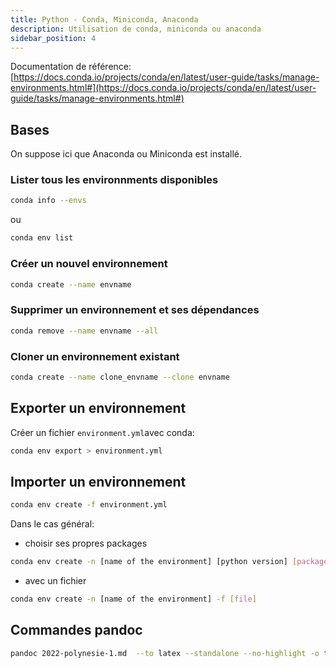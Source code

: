 ```yaml
---
title: Python - Conda, Miniconda, Anaconda
description: Utilisation de conda, miniconda ou anaconda
sidebar_position: 4
---
```


Documentation de référence: [https://docs.conda.io/projects/conda/en/latest/user-guide/tasks/manage-environments.html#](https://docs.conda.io/projects/conda/en/latest/user-guide/tasks/manage-environments.html#)

## Bases

On suppose ici que Anaconda ou Miniconda est installé.

### Lister tous les environnments disponibles

```bash
conda info --envs
```

ou

```bash
conda env list
```

### Créer un nouvel environnement

```bash
conda create --name envname
```

### Supprimer un environnement et ses dépendances

```bash
conda remove --name envname --all
```

### Cloner un environnement existant

```bash
conda create --name clone_envname --clone envname
```

## Exporter un environnement

Créer un fichier `environment.yml`avec conda:

```bash
conda env export > environment.yml
```

## Importer un environnement

```bash
conda env create -f environment.yml
```

Dans le cas général:

- choisir ses propres packages

```bash
conda env create -n [name of the environment] [python version] [packages]
```

- avec un fichier

```bash
conda env create -n [name of the environment] -f [file]
```


## Commandes pandoc

```bash
pandoc 2022-polynesie-1.md  --to latex --standalone --no-highlight -o test2.tex
```
